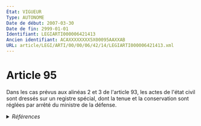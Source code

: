 ```yaml
---
État: VIGUEUR
Type: AUTONOME
Date de début: 2007-03-30
Date de fin: 2999-01-01
Identifiant: LEGIARTI000006421413
Ancien identifiant: ACAXXXXXXXX5X00095AAXXAB
URL: article/LEGI/ARTI/00/00/06/42/14/LEGIARTI000006421413.xml
---
```


<h1>Article 95</h1>

Dans les cas prévus aux alinéas 2 et 3 de l'article 93, les actes de l'état
civil sont dressés sur un registre spécial, dont la tenue et la conservation
sont réglées par arrêté du ministre de la défense.


<details>
  <summary><em>Références</em></summary>

  <h2>Articles faisant référence à l'article</h2>
  
  <ul>
    <li>
      <a href="https://legal.tricoteuses.fr//redirection/LEGIARTI000006421398?vers=git&vers=legifrance">Code civil - article 93 AUTONOME VIGUEUR, en vigueur depuis le 2007-03-30</a> CITATION cible
    </li>
    <li>
      <a href="https://legal.tricoteuses.fr//redirection/LEGIARTI000006261955?vers=git&vers=legifrance">Ordonnance n° 2007-465 du 29 mars 2007 relative au personnel militaire, modifiant et complétant la partie législative du code de la défense et le code civil - article 3 ENTIEREMENT_MODIF</a> MODIFICATION cible
    </li>
    <li>
      <a href="https://legal.tricoteuses.fr//redirection/LEGIARTI000006421397?vers=git&vers=legifrance">Code civil - article 93 AUTONOME MODIFIE, en vigueur du 1958-08-30 au 2007-03-30</a> CITATION cible
    </li>
  </ul>
  
  <h2>Références faites par l'article</h2>
  
  <ul>
    <li>
      2021-08-23 CITATION cible <a href="https://legal.tricoteuses.fr//redirection/LEGIARTI000044012438?vers=git&vers=legifrance">Arrêté du 23 août 2021 portant organisation des services militaires de l'état civil - article 3 AUTONOME VIGUEUR, en vigueur depuis le 2021-09-03</a>
    </li>
    <li>
      2999-01-01 CITATION source <a href="https://legal.tricoteuses.fr//redirection/LEGIARTI000006421397?vers=git&vers=legifrance">Code civil - article 93 AUTONOME MODIFIE, en vigueur du 1958-08-30 au 2007-03-30</a>
    </li>
    <li>
      CODIFICATION source Loi 1803-03-11
    </li>
    <li>
      2007-03-29 MODIFICATION source <a href="https://legal.tricoteuses.fr//redirection/LEGIARTI000006261955?vers=git&vers=legifrance">Ordonnance n° 2007-465 du 29 mars 2007 relative au personnel militaire, modifiant et complétant la partie législative du code de la défense et le code civil - article 3 ENTIEREMENT_MODIF</a>
    </li>
  </ul>
</details>

